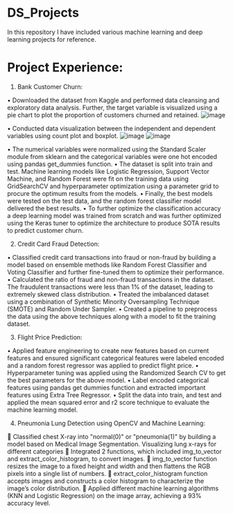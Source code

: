 # DS_Projects
In this repository I have included various machine learning and deep learning projects for reference.

# Project Experience:

1) Bank Customer Churn:

•	Downloaded the dataset from Kaggle and performed data cleansing and exploratory data analysis.
Further, the target variable is visualized using a pie chart to plot the proportion of customers churned and retained.
![image](https://user-images.githubusercontent.com/107737679/185536594-6d04175d-4a61-4cd9-bfd8-452fc9dc6ba5.png)

•	Conducted data visualization between the independent and dependent variables using count plot and boxplot. 
![image](https://user-images.githubusercontent.com/107737679/185536970-e86dfa68-1dd1-49c1-8b40-e30912da4528.png)
![image](https://user-images.githubusercontent.com/107737679/185537124-1c4ea7b7-4308-41e3-bb1f-92e9dbc57f9c.png)

  
•	The numerical variables were normalized using the Standard Scaler module from sklearn and the categorical variables were one hot encoded using pandas get_dummies function. 
•	The dataset is split into train and test. Machine learning models like Logistic Regression, Support Vector Machine, and Random Forest were fit on the training data 
  using GridSearchCV and hyperparameter optimization using a parameter grid to procure the optimum results from the models.
•	Finally, the best models were tested on the test data, and the random forest classifier model delivered the best results.
•	To further optimize the classification accuracy a deep learning model was trained from scratch and was further optimized using the Keras tuner to optimize the 
  architecture to produce SOTA results to predict customer churn.

2) Credit Card Fraud Detection:

•	Classified credit card transactions into fraud or non-fraud by building a model based on ensemble methods like Random Forest Classifier and Voting Classifier and 
  further fine-tuned them to optimize their performance.
•	Calculated the ratio of fraud and non-fraud transactions in the dataset. The fraudulent transactions were less than 1% of the dataset, leading to extremely skewed 
  class distribution.
•	Treated the imbalanced dataset using a combination of Synthetic Minority Oversampling Technique (SMOTE) and Random Under Sampler.
•	Created a pipeline to preprocess the data using the above techniques along with a model to fit the training dataset.  

3) Flight Price Prediction:

•	Applied feature engineering to create new features based on current features and ensured significant categorical features were labeled encoded and a random forest
  regressor was applied to predict flight price.
•	 Hyperparameter tuning was applied using the Randomized Search CV to get the best parameters for the above model.
•	Label encoded categorical features using pandas get dummies function and extracted important features using Extra Tree Regressor.
•	Split the data into train, and test and applied the mean squared error and r2 score technique to evaluate the machine learning model. 

4) Pneumonia Lung Detection using OpenCV and Machine Learning:

 Classified chest X-ray into "normal(0)" or "pneumonia(1)" by building a model based on Medical Image Segmentation. Visualizing lung x-rays for different categories
 Integrated 2 functions, which included img_to_vector and extract_color_histogram, to convert images.
 img_to_vector function resizes the image to a fixed height and width and then flattens the RGB pixels into a single list of numbers.
 extract_color_histogram function accepts images and constructs a color histogram to characterize the image’s color distribution.
 Applied different machine learning algorithms (KNN and Logistic Regression) on the image array, achieving a 93% accuracy level.




